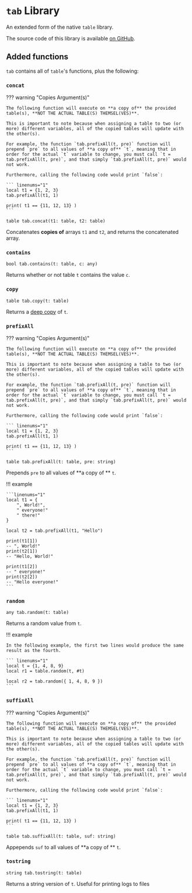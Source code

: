 # `tab` Library

An extended form of the native `table` library.

The source code of this library is available [on GitHub](https://github.com/ayvacs/umbra/blob/main/src/tab).

## Added functions

`tab` contains all of `table`'s functions, plus the following:

### `concat`

??? warning "Copies Argument(s)"

    The following function will execute on **a copy of** the provided table(s), **NOT THE ACTUAL TABLE(S) THEMSEL(VES)**.

    This is important to note because when assigning a table to two (or more) different variables, all of the copied tables will update with the other(s). 

    For example, the function `tab.prefixAll(t, pre)` function will prepend `pre` to all values of **a copy of** `t`, meaning that in order for the actual `t` variable to change, you must call `t = tab.prefixAll(t, pre)`, and that simply `tab.prefixAll(t, pre)` would not work.

    Furthermore, calling the following code would print `false`:

    ``` linenums="1"
    local t1 = {1, 2, 3}
    tab.prefixAll(t1, 1)

    print( t1 == {11, 12, 13} )
    ```

```
table tab.concat(t1: table, t2: table)
```

Concatenates **copies of** arrays `t1` and `t2`, and returns the concatenated array.

### `contains`

```
bool tab.contains(t: table, c: any)
```

Returns whether or not table `t` contains the value `c`.

### `copy`

```
table tab.copy(t: table)
```

Returns a [deep copy](https://developer.roblox.com/en-us/articles/Cloning-tables) of `t`.

### `prefixAll`

??? warning "Copies Argument(s)"

    The following function will execute on **a copy of** the provided table(s), **NOT THE ACTUAL TABLE(S) THEMSEL(VES)**.

    This is important to note because when assigning a table to two (or more) different variables, all of the copied tables will update with the other(s). 

    For example, the function `tab.prefixAll(t, pre)` function will prepend `pre` to all values of **a copy of** `t`, meaning that in order for the actual `t` variable to change, you must call `t = tab.prefixAll(t, pre)`, and that simply `tab.prefixAll(t, pre)` would not work.

    Furthermore, calling the following code would print `false`:

    ``` linenums="1"
    local t1 = {1, 2, 3}
    tab.prefixAll(t1, 1)

    print( t1 == {11, 12, 13} )
    ```

```
table tab.prefixAll(t: table, pre: string)
```

Prepends `pre` to all values of **a copy of ** `t`.

!!! example

    ```linenums="1"
    local t1 = {
        ", World!",
        " everyone!"
        " there!"
    }

    local t2 = tab.prefixAll(t1, "Hello")

    print(t1[1])
    -- ", World!"
    print(t2[1])
    -- "Hello, World!"

    print(t1[2])
    -- " everyone!"
    print(t2[2])
    -- "Hello everyone!"
    ```

### `random`

```
any tab.random(t: table)
```

Returns a random value from `t`.

!!! example

    In the following example, the first two lines would produce the same result as the fourth.

    ``` linenums="1"
    local t = {1, 4, 8, 9}
    local r1 = table.random(t, #t)

    local r2 = tab.random({ 1, 4, 8, 9 })
    ```

### `suffixAll`

??? warning "Copies Argument(s)"

    The following function will execute on **a copy of** the provided table(s), **NOT THE ACTUAL TABLE(S) THEMSEL(VES)**.

    This is important to note because when assigning a table to two (or more) different variables, all of the copied tables will update with the other(s). 

    For example, the function `tab.prefixAll(t, pre)` function will prepend `pre` to all values of **a copy of** `t`, meaning that in order for the actual `t` variable to change, you must call `t = tab.prefixAll(t, pre)`, and that simply `tab.prefixAll(t, pre)` would not work.

    Furthermore, calling the following code would print `false`:

    ``` linenums="1"
    local t1 = {1, 2, 3}
    tab.prefixAll(t1, 1)

    print( t1 == {11, 12, 13} )
    ```

```
table tab.suffixAll(t: table, suf: string)
```

Appepends `suf` to all values of **a copy of ** `t`.

### `tostring`

```
string tab.tostring(t: table)
```

Returns a string version of `t`. Useful for printing logs to files